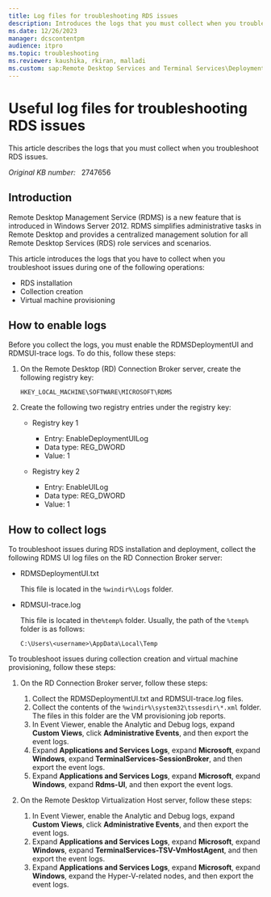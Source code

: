 ```yaml
---
title: Log files for troubleshooting RDS issues
description: Introduces the logs that you must collect when you troubleshoot RDS issues in Windows Server 2012. Describes how to collect the files.
ms.date: 12/26/2023
manager: dcscontentpm
audience: itpro
ms.topic: troubleshooting
ms.reviewer: kaushika, rkiran, malladi
ms.custom: sap:Remote Desktop Services and Terminal Services\Deployment, configuration, and management of Remote Desktop Services infrastructure, csstroubleshoot
---
```

# Useful log files for troubleshooting RDS issues

This article describes the logs that you must collect when you troubleshoot RDS issues.

_Original KB number:_ &nbsp; 2747656

## Introduction

Remote Desktop Management Service (RDMS) is a new feature that is introduced in Windows Server 2012. RDMS simplifies administrative tasks in Remote Desktop and provides a centralized management solution for all Remote Desktop Services (RDS) role services and scenarios.

This article introduces the logs that you have to collect when you troubleshoot issues during one of the following operations:

- RDS installation
- Collection creation
- Virtual machine provisioning

## How to enable logs

Before you collect the logs, you must enable the RDMSDeploymentUI and RDMSUI-trace logs. To do this, follow these steps:

1. On the Remote Desktop (RD) Connection Broker server, create the following registry key:

    `HKEY_LOCAL_MACHINE\SOFTWARE\MICROSOFT\RDMS`

2. Create the following two registry entries under the registry key:

    - Registry key 1
      - Entry: EnableDeploymentUILog
      - Data type: REG_DWORD
      - Value: 1

    - Registry key 2
      - Entry: EnableUILog
      - Data type: REG_DWORD
      - Value: 1

## How to collect logs

To troubleshoot issues during RDS installation and deployment, collect the following RDMS UI log files on the RD Connection Broker server:

- RDMSDeploymentUI.txt

    This file is located in the `%windir%\Logs` folder.

- RDMSUI-trace.log

    This file is located in the`%temp%` folder. Usually, the path of the `%temp%` folder is as follows:

    `C:\Users\<username>\AppData\Local\Temp`

To troubleshoot issues during collection creation and virtual machine provisioning, follow these steps:

1. On the RD Connection Broker server, follow these steps:
    1. Collect the RDMSDeploymentUI.txt and RDMSUI-trace.log files.
    2. Collect the contents of the `%windir%\system32\tssesdir\*.xml` folder. The files in this folder are the VM provisioning job reports.
    3. In Event Viewer, enable the Analytic and Debug logs, expand **Custom Views**, click **Administrative Events**, and then export the event logs.
    4. Expand **Applications and Services Logs**, expand **Microsoft**, expand **Windows**, expand **TerminalServices-SessionBroker**, and then export the event logs.
    5. Expand **Applications and Services Logs**, expand **Microsoft**, expand **Windows**, expand **Rdms-UI**, and then export the event logs.

2. On the Remote Desktop Virtualization Host server, follow these steps:
    1. In Event Viewer, enable the Analytic and Debug logs, expand **Custom Views**, click **Administrative Events**, and then export the event logs.
    2. Expand **Applications and Services Logs**, expand **Microsoft**, expand **Windows**, expand **TerminalServices-TSV-VmHostAgent**, and then export the event logs.
    3. Expand **Applications and Services Logs**, expand **Microsoft**, expand **Windows**, expand the Hyper-V-related nodes, and then export the event logs.
